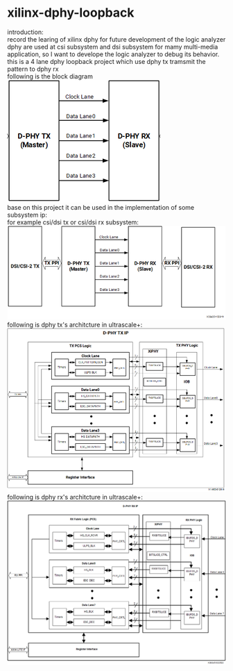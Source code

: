 # xilinx-dphy-loopback
introduction:  
record the learing of xilinx dphy for future development of the logic analyzer   
dphy are used at csi subsystem and dsi subsystem for mamy multi-media application, so I want to develope the logic analyzer to debug its behavior.  
this is a 4 lane dphy loopback project which use dphy tx tramsmit the pattern to dphy rx  
following is the block diagram   
![alt text](https://github.com/joshuahwfwEE/xilinx-dphy-loopback/blob/main/dphy1.png?raw=true)  
base on this project it can be used in the implementation of some subsystem ip:  
for example csi/dsi tx or csi/dsi rx subsystem:  
![alt text](https://github.com/joshuahwfwEE/xilinx-dphy-loopback/blob/main/dphy.png?raw=true)  
following is dphy tx's architcture in ultrascale+:  
![alt text](https://github.com/joshuahwfwEE/xilinx-dphy-loopback/blob/main/dphytx.png?raw=true)  
following is dphy rx's architcture in ultrascale+:  
![alt text](https://github.com/joshuahwfwEE/xilinx-dphy-loopback/blob/main/dphyrx.png?raw=true)  
